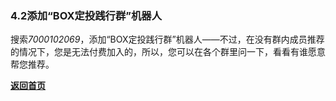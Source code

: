 ### 4.2添加“BOX定投践行群”机器人

搜索*7000102069*，添加“BOX定投践行群”机器人——不过，在没有群内成员推荐的情况下，您是无法付费加入的，所以，您可以在各个群里问一下，看看有谁愿意帮您推荐。

[**返回首页**](./index.md)

